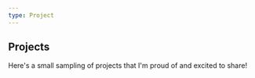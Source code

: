 ```yaml
---
type: Project
---
```


## Projects

Here's a small sampling of projects that I'm proud of and excited to share!
